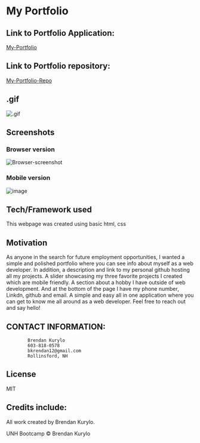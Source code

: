 # My Portfolio

## Link to Portfolio Application:

[My-Portfolio](https://bkrendan12.github.io/My-Portfolio/)

## Link to Portfolio repository:

[My-Portfolio-Repo](https://github.com/Bkrendan12/My-Portfolio)

## .gif

![.gif](./assets/images/portfolio.gif)

## Screenshots

### Browser version

![Browser-screenshot](https://user-images.githubusercontent.com/59030105/116800124-35f17900-aacc-11eb-9969-9e81dcc44107.png)

### Mobile version

![image](https://user-images.githubusercontent.com/59030105/116800140-53264780-aacc-11eb-8397-09eddbcee16b.png)

## Tech/Framework used

This webpage was created using basic html, css

## Motivation

As anyone in the search for future employment opportunities, I wanted a simple and polished portfolio where you can see info about myself as a web developer. In addition, a description and link to my personal github hosting all my projects. A slider showcasing my three favorite projects I created which are mobile friendly. A section about a hobby I have outside of web development. And at the bottom of the page I have my phone number, Linkdn, github and email. A simple and easy all in one application where you can get to know me all around as a web developer. Feel free to reach out and say hello!

## CONTACT INFORMATION:

```
        Brendan Kurylo
        603-818-0578
        bkrendan12@gmail.com
        Rollinsford, NH
```

## License

MIT

## Credits include:

All work created by Brendan Kurylo.

UNH Bootcamp © Brendan Kurylo
